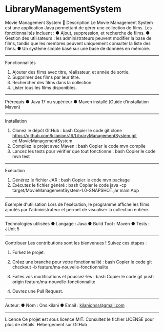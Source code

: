 # LibraryManagementSystem
Movie Management System 🎥
Description
Le Movie Management System est une application Java permettant de gérer une collection de films. Les fonctionnalités incluent :
●	Ajout, suppression, et recherche de films.
●	Gestion des utilisateurs : les administrateurs peuvent modifier la base de films, tandis que les membres peuvent uniquement consulter la liste des films.
●	Un système simple basé sur une base de données en mémoire.
________________________________________
Fonctionnalités
1.	Ajouter des films avec titre, réalisateur, et année de sortie.
2.	Supprimer des films par leur titre.
3.	Rechercher des films dans la collection.
4.	Lister tous les films disponibles.
________________________________________
Prérequis
●	Java 17 ou supérieur
●	Maven installé (Guide d'installation Maven)
________________________________________
Installation
1. Clonez le dépôt GitHub :
bash
Copier le code
git clone https://github.com/kilanions16/LibraryManagementSystem.git    
cd MovieManagementSystem
2. Compilez le projet avec Maven :
bash
Copier le code
mvn compile
3.	Lancez les tests pour vérifier que tout fonctionne :
bash
Copier le code
mvn test

________________________________________
Exécution
1. Générez le fichier JAR :
bash
Copier le code
mvn package
2.	Exécutez le fichier généré :
bash
Copier le code
java -cp target/MovieManagementSystem-1.0-SNAPSHOT.jar main.App
	
________________________________________
Exemple d'utilisation
Lors de l'exécution, le programme affiche les films ajoutés par l'administrateur et permet de visualiser la collection entière.
________________________________________
Technologies utilisées
●	Langage : Java
●	Build Tool : Maven
●	Tests : JUnit 5
________________________________________
Contribuer
Les contributions sont les bienvenues ! Suivez ces étapes :
1.	Forkez le projet.
2.	Créez une branche pour votre fonctionnalité :
bash
Copier le code
git checkout -b feature/ma-nouvelle-fonctionnalite

3. Faites vos modifications et poussez-les :
bash
Copier le code
git push origin feature/ma-nouvelle-fonctionnalite
4.	Ouvrez une Pull Request.
________________________________________
Auteur:
●	Nom : Ons kilani
●	Email : kilanionss@gmail.com
________________________________________
Licence
Ce projet est sous licence MIT. Consultez le fichier LICENSE pour plus de détails.
 Hébergement sur GitHub
